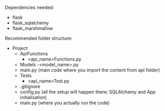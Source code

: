 Dependencies needed:
- flask
- flask_sqlalchemy
- flask_marshmallow


Recommended folder structure:
- Project
    - ApiFunctions
        - <api_name>Functions.py
    - Models
        -<model_name>.py
    - main.py (main code where you import the content from api folder)
    - Tests
        - <api_name>Test.py
    - .gitignore
    - config.py (all the setup will happen there; SQLAlchemy and App initialisation)
    - main.py (where you actually run the code)


